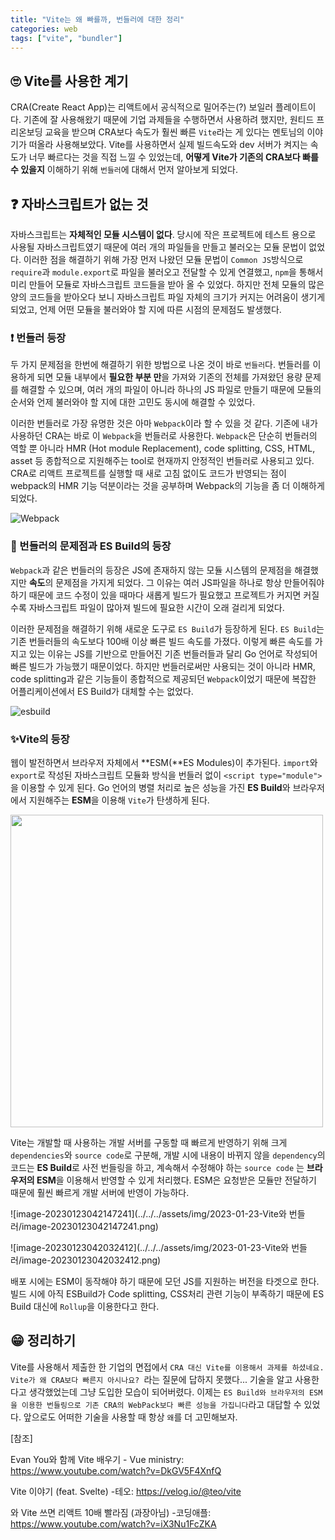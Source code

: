 ```yaml
---
title: "Vite는 왜 빠를까, 번들러에 대한 정리"
categories: web
tags: ["vite", "bundler"]
---
```




## 🙄 Vite를 사용한 계기

CRA(Create React App)는 리액트에서 공식적으로 밀어주는(?) 보일러 플레이트이다. 기존에 잘 사용해왔기 때문에 기업 과제들을 수행하면서 사용하려 했지만, 원티드 프리온보딩 교육을 받으며 CRA보다 속도가 훨씬 빠른 `Vite`라는 게 있다는 멘토님의 이야기가 떠올라 사용해보았다. Vite를 사용하면서 실제 빌드속도와 dev 서버가 켜지는 속도가 너무 빠르다는 것을 직접 느낄 수 있었는데, **어떻게 Vite가 기존의 CRA보다 빠를 수 있을지** 이해하기 위해 `번들러`에 대해서 먼저 알아보게 되었다.

## ❓ 자바스크립트가 없는 것

자바스크립트는 **자체적인 모듈 시스템이 없다**. 당시에 작은 프로젝트에 테스트 용으로 사용될 자바스크립트였기 때문에 여러 개의 파일들을 만들고 불러오는 모듈 문법이 없었다. 이러한 점을 해결하기 위해 가장 먼저 나왔던 모듈 문법이 `Common JS`방식으로 `require`과 `module.export`로 파일을 불러오고 전달할 수 있게 연결했고, `npm`을 통해서 미리 만들어 모듈로 자바스크립트 코드들을 받아 올 수 있었다. 하지만 전체 모듈의 많은 양의 코드들을 받아오다 보니 자바스크립트 파일 자체의 크기가 커지는 어려움이 생기게 되었고, 언제 어떤 모듈을 불러와야 할 지에 따른 시점의 문제점도 발생했다.



### ❗ 번들러 등장

두 가지 문제점을 한번에 해결하기 위한 방법으로 나온 것이 바로 `번들러`다. 번들러를 이용하게 되면 모듈 내부에서 **필요한 부분 만**을 가져와 기존의 전체를 가져왔던 용량 문제를 해결할 수 있으며, 여러 개의 파일이 아니라 하나의 JS 파일로 만들기 때문에 모듈의 순서와 언제 불러와야 할 지에 대한 고민도 동시에 해결할 수 있었다.

이러한 번들러로 가장 유명한 것은 아마 `Webpack`이라 할 수 있을 것 같다. 기존에 내가 사용하던 CRA는 바로 이 `Webpack`을 번들러로 사용한다. `Webpack`은 단순히 번들러의 역할 뿐 아니라 HMR (Hot module Replacement), code splitting, CSS, HTML, asset 등 종합적으로 지원해주는 tool로 현재까지 안정적인 번들러로 사용되고 있다. CRA로 리액트 프로젝트를 실행할 때 새로 고침 없이도 코드가 반영되는 점이 webpack의 HMR 기능 덕분이라는 것을 공부하며 Webpack의 기능을 좀 더 이해하게 되었다.

![Webpack](https://www.hanl.tech/wp-content/uploads/2022/09/Screen-Shot-2022-09-06-at-4.08.41-PM.png)



### 📌 번들러의 문제점과 ES Build의 등장

`Webpack`과 같은 번들러의 등장은 JS에 존재하지 않는 모듈 시스템의 문제점을 해결했지만 **속도**의 문제점을 가지게 되었다. 그 이유는 여러 JS파일을 하나로 항상 만들어줘야 하기 때문에 코드 수정이 있을 때마다 새롭게 빌드가 필요했고 프로젝트가 커지면 커질수록 자바스크립트 파일이 많아져 빌드에 필요한 시간이 오래 걸리게 되었다. 

이러한 문제점을 해결하기 위해 새로운 도구로 `ES Build`가 등장하게 된다. `ES Build`는 기존 번들러들의 속도보다 100배 이상 빠른 빌드 속도를 가졌다. 이렇게 빠른 속도를 가지고 있는 이유는 JS를 기반으로 만들어진 기존 번들러들과 달리 Go 언어로 작성되어 빠른 빌드가 가능했기 때문이었다. 하지만 번들러로써만 사용되는 것이 아니라 HMR, code splitting과 같은 기능들이 종합적으로 제공되던 `Webpack`이었기 때문에 복잡한 어플리케이션에서 ES Build가 대체할 수는 없었다.

![esbuild](https://refine.ams3.cdn.digitaloceanspaces.com/blog/2022-11-03-esbuild/esbuild-chart.png)



### ✨Vite의 등장

웹이 발전하면서 브라우저 자체에서 **ESM(**ES Modules)이 추가된다. `import`와 `export`로 작성된 자바스크립트 모듈화 방식을 번들러 없이 `<script type="module">`을 이용할 수 있게 된다. Go 언어의 병렬 처리로 높은 성능을 가진 **ES Build**와 브라우저에서 지원해주는 **ESM**을 이용해 `Vite`가 탄생하게 된다. 

<img src="https://velog.velcdn.com/images/kihyun/post/5d766e0f-8ce7-4abb-9920-549a7baafba3/image.png" width="500"/>

Vite는 개발할 때 사용하는 개발 서버를 구동할 때 빠르게 반영하기 위해 크게 `dependencies`와 `source code`로 구분해, 개발 시에 내용이 바뀌지 않을 `dependency`의 코드는 **ES Build**로 사전 번들링을 하고, 계속해서 수정해야 하는 `source code` 는 **브라우저의 ESM**을 이용해서 반영할 수 있게 처리했다. ESM은 요청받은 모듈만 전달하기 때문에 훨씬 빠르게 개발 서버에 반영이 가능하다.



![image-20230123042147241](../../../assets/img/2023-01-23-Vite와 번들러/image-20230123042147241.png)



![image-20230123042032412](../../../assets/img/2023-01-23-Vite와 번들러/image-20230123042032412.png)



배포 시에는 ESM이 동작해야 하기 때문에 모던 JS를 지원하는 버전을 타겟으로 한다. 빌드 시에 아직 ESBuild가 Code splitting, CSS처리 관련 기능이 부족하기 때문에 ES Build 대신에 `Rollup`을 이용한다고 한다.



## 😁 정리하기

Vite를 사용해서 제출한 한 기업의 면접에서 `CRA 대신 Vite를 이용해서 과제를 하셨네요. Vite가 왜 CRA보다 빠른지 아시나요? `라는 질문에 답하지 못했다... 기술을 알고 사용한다고 생각했었는데 그냥 도입한 모습이 되어버렸다. 이제는 `ES Build와 브라우저의 ESM을 이용한 번들링으로 기존 CRA의 WebPack보다 빠른 성능을 가집니다`라고 대답할 수 있었다.  앞으로도 어떠한 기술을 사용할 때 항상 `왜`를 더 고민해보자.  





[참조]

Evan You와 함께 Vite 배우기 - Vue ministry: https://www.youtube.com/watch?v=DkGV5F4XnfQ

Vite 이야기 (feat. Svelte) -테오: https://velog.io/@teo/vite

와 Vite 쓰면 리액트 10배 빨라짐 (과장아님) -코딩애플: https://www.youtube.com/watch?v=iX3Nu1FcZKA


